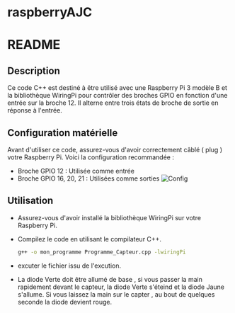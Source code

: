 # raspberryAJC

# README

## Description
Ce code C++ est destiné à être utilisé avec une Raspberry Pi 3 modèle B et la bibliothèque WiringPi pour contrôler des broches GPIO en fonction d'une entrée sur la broche 12. Il alterne entre trois états de broche de sortie en réponse à l'entrée.

## Configuration matérielle
Avant d'utiliser ce code, assurez-vous d'avoir correctement câblé ( plug ) votre Raspberry Pi. Voici la configuration recommandée :

- Broche GPIO 12 : Utilisée comme entrée
- Broche GPIO 16, 20, 21 : Utilisées comme sorties
![Config ](https://www.framboise314.fr/wp-content/uploads/2018/02/kit_composants_GPIO_01.png)


## Utilisation
- Assurez-vous d'avoir installé la bibliothèque WiringPi sur votre Raspberry Pi.

- Compilez le code en utilisant le compilateur C++.

   ```bash
   g++ -o mon_programme Programme_Capteur.cpp -lwiringPi
   ```

- excuter le fichier issu de l'excution.

- La diode Verte  doit être allumé de base , si vous passer la main rapidement devant le capteur, la diode Verte s'éteind et la diode Jaune s'allume. Si vous laissez la main sur le capter , au bout de quelques seconde la diode devient rouge.


